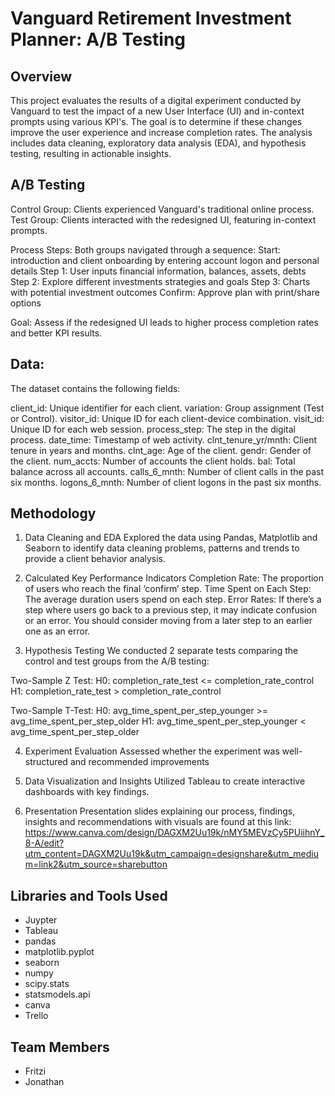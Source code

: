 # Vanguard Retirement Investment Planner: A/B Testing

## Overview

This project evaluates the results of a digital experiment conducted by Vanguard to test the impact of a new User Interface (UI) and in-context prompts using various KPI's. The goal is to determine if these changes improve the user experience and increase completion rates. The analysis includes data cleaning, exploratory data analysis (EDA), and hypothesis testing, resulting in actionable insights.

## A/B Testing

Control Group: Clients experienced Vanguard's traditional online process.
Test Group: Clients interacted with the redesigned UI, featuring in-context prompts.

Process Steps: Both groups navigated through a sequence: 
Start: introduction and client onboarding by entering account logon and personal details
Step 1: User inputs financial information, balances, assets, debts
Step 2: Explore different investments strategies and goals
Step 3: Charts with potential investment outcomes
Confirm: Approve plan with print/share options 

Goal: Assess if the redesigned UI leads to higher process completion rates and better KPI results.

## Data:

The dataset contains the following fields:

client_id: Unique identifier for each client.
variation: Group assignment (Test or Control).
visitor_id: Unique ID for each client-device combination.
visit_id: Unique ID for each web session.
process_step: The step in the digital process.
date_time: Timestamp of web activity.
clnt_tenure_yr/mnth: Client tenure in years and months.
clnt_age: Age of the client.
gendr: Gender of the client.
num_accts: Number of accounts the client holds.
bal: Total balance across all accounts.
calls_6_mnth: Number of client calls in the past six months.
logons_6_mnth: Number of client logons in the past six months.

## Methodology

1) Data Cleaning and EDA 
Explored the data using Pandas, Matplotlib and Seaborn to identify data cleaning problems, patterns and trends to provide a client behavior analysis.

2) Calculated Key Performance Indicators 
Completion Rate: The proportion of users who reach the final ‘confirm’ step.
Time Spent on Each Step: The average duration users spend on each step.
Error Rates: If there’s a step where users go back to a previous step, it may indicate confusion or an error. You should consider moving from a later step to an earlier one as an error.

3) Hypothesis Testing
We conducted 2 separate tests comparing the control and test groups from the A/B testing:

Two-Sample Z Test:
H0: completion_rate_test <= completion_rate_control
H1: completion_rate_test > completion_rate_control

Two-Sample T-Test:
H0: avg_time_spent_per_step_younger >= avg_time_spent_per_step_older
H1: avg_time_spent_per_step_younger < avg_time_spent_per_step_older

4) Experiment Evaluation
Assessed whether the experiment was well-structured and recommended improvements

5) Data Visualization and Insights
Utilized Tableau to create interactive dashboards with key findings.

6) Presentation
Presentation slides explaining our process, findings, insights and recommendations with visuals are found at this link: https://www.canva.com/design/DAGXM2Uu19k/nMY5MEVzCy5PUiihnY_8-A/edit?utm_content=DAGXM2Uu19k&utm_campaign=designshare&utm_medium=link2&utm_source=sharebutton

## Libraries and Tools Used
- Juypter
- Tableau
- pandas
- matplotlib.pyplot
- seaborn
- numpy
- scipy.stats
- statsmodels.api
- canva
- Trello

## Team Members
- Fritzi
- Jonathan